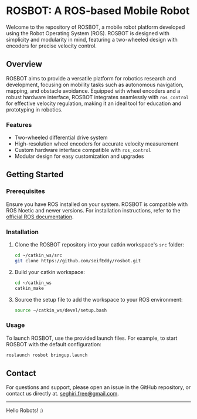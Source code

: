 
# ROSBOT: A ROS-based Mobile Robot

Welcome to the repository of ROSBOT, a mobile robot platform developed using the Robot Operating System (ROS). ROSBOT is designed with simplicity and modularity in mind, featuring a two-wheeled design with encoders for precise velocity control.

## Overview

ROSBOT aims to provide a versatile platform for robotics research and development, focusing on mobility tasks such as autonomous navigation, mapping, and obstacle avoidance. Equipped with wheel encoders and a robust hardware interface, ROSBOT integrates seamlessly with `ros_control` for effective velocity regulation, making it an ideal tool for education and prototyping in robotics.

### Features

- Two-wheeled differential drive system
- High-resolution wheel encoders for accurate velocity measurement
- Custom hardware interface compatible with `ros_control`
- Modular design for easy customization and upgrades

## Getting Started

### Prerequisites

Ensure you have ROS installed on your system. ROSBOT is compatible with ROS Noetic and newer versions. For installation instructions, refer to the [official ROS documentation](http://wiki.ros.org/ROS/Installation).

### Installation

1. Clone the ROSBOT repository into your catkin workspace's `src` folder:

   ```bash
   cd ~/catkin_ws/src
   git clone https://github.com/seifEddy/rosbot.git
   ```

2. Build your catkin workspace:

   ```bash
   cd ~/catkin_ws
   catkin_make
   ```

3. Source the setup file to add the workspace to your ROS environment:

   ```bash
   source ~/catkin_ws/devel/setup.bash
   ```

### Usage

To launch ROSBOT, use the provided launch files. For example, to start ROSBOT with the default configuration:

```bash
roslaunch rosbot bringup.launch
```

## Contact

For questions and support, please open an issue in the GitHub repository, or contact us directly at.
seghiri.free@gmail.com.

---

Hello Robots! :)